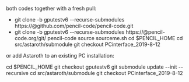 both codes together with a fresh pull:

  - git clone -b gputestv6 --recurse-submodules https://<username>@github.com/pencil-code/pencil-code.git
  - git clone -b gputestv6 --recurse-submodules https://<username>@pencil-code.org/git/ pencil-code
    source sourceme.sh
    cd $PENCIL_HOME
    cd src/astaroth/submodule
    git checkout PCinterface_2019-8-12

or add Astaroth to an existing PC installation:

  cd $PENCIL_HOME
  git checkout gputestv6
  git submodule update --init --recursive
  cd src/astaroth/submodule
  git checkout PCinterface_2019-8-12
